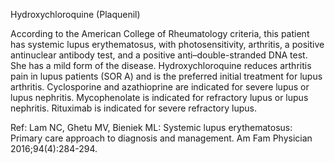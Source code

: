 Hydroxychloroquine (Plaquenil)

According to the American College of Rheumatology criteria, this patient has systemic lupus erythematosus, with photosensitivity, arthritis, a positive antinuclear antibody test, and a positive anti–double-stranded DNA test. She has a mild form of the disease. Hydroxychloroquine reduces arthritis pain in lupus patients (SOR A) and is the preferred initial treatment for lupus arthritis. Cyclosporine and azathioprine are indicated for severe lupus or lupus nephritis. Mycophenolate is indicated for refractory lupus or lupus nephritis. Rituximab is indicated for severe refractory lupus.

Ref: Lam NC, Ghetu MV, Bieniek ML: Systemic lupus erythematosus: Primary care approach to diagnosis and management. Am Fam Physician 2016;94(4):284-294.